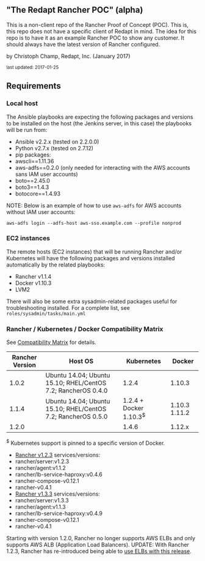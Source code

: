 ## "The Redapt Rancher POC" (alpha)
This is a non-client repo of the Rancher Proof of Concept (POC). This is, this repo does not have a specific client of Redapt in mind. The idea for this repo is to have it as an example Rancher POC to show any customer. It should always have the latest version of Rancher configured.

by Christoph Champ, Redapt, Inc. (January 2017)
<p><small>last updated: 2017-01-25</small></p>

## Requirements

### Local host
The Ansible playbooks are expecting the following packages and versions to be installed on the host (the Jenkins server, in this case) the playbooks will be run from:
* Ansible v2.2.x (tested on 2.2.0.0)
* Python v2.7.x (tested on 2.7.12)
* pip packages:
 * awscli==1.11.36
 * aws-adfs==0.2.0 (only needed for interacting with the AWS accounts sans IAM user accounts)
 * boto==2.45.0
 * boto3==1.4.3
 * botocore==1.4.93

NOTE: Below is an example of how to use `aws-adfs` for AWS accounts without IAM user accounts:
```
aws-adfs login --adfs-host aws-sso.example.com --profile nonprod
```

### EC2 instances
The remote hosts (EC2 instances) that will be running Rancher and/or Kubernetes will have the following packages and versions installed automatically by the related playbooks:
* Rancher v1.1.4
* Docker v1.10.3
* LVM2

There will also be some extra sysadmin-related packages useful for troubleshooting installed. For a complete list, see `roles/sysadmin/tasks/main.yml`

### Rancher / Kubernetes / Docker Compatibility Matrix

See [Compatibility Matrix](http://rancher.com/support-maintenance-terms/) for details.

| Rancher Version | Host OS                                                      | Kubernetes             | Docker        |
|-----------------|--------------------------------------------------------------|------------------------|---------------|
| 1.0.2           | Ubuntu 14.04; Ubuntu 15.10; RHEL/CentOS 7.2; RancherOS 0.4.0 | 1.2.4                  | 1.10.3        |
| 1.1.4           | Ubuntu 14.04; Ubuntu 15.10; RHEL/CentOS 7.2; RancherOS 0.5.0 | 1.2.4 + Docker 1.10.3<sup>$</sup> | 1.10.3 1.11.2 |
| 1.2.0           |                                                              | 1.4.6                  | 1.12.x        |
<sup>$</sup> Kubernetes support is pinned to a specific version of Docker.

* [Rancher v1.2.3](https://github.com/rancher/rancher/releases/tag/v1.2.3) services/versions:
 * rancher/server:v1.2.3
 * rancher/agent:v1.1.2
 * rancher/lb-service-haproxy:v0.4.6
 * rancher-compose-v0.12.1
 * rancher-v0.4.1
* [Rancher v1.3.3](https://github.com/rancher/rancher/releases/tag/v1.3.3) services/versions:
 * rancher/server:v1.3.3
 * rancher/agent:v1.1.3
 * rancher/lb-service-haproxy:v0.4.9
 * rancher-compose-v0.12.1
 * rancher-v0.4.1

Starting with version 1.2.0, Rancher no longer supports AWS ELBs and only supports AWS ALB (Application Load Balancers). UPDATE: With Rancher 1.2.3, Rancher has re-introduced being able to [use ELBs with this release](http://docs.rancher.com/rancher/v1.2/en/installing-rancher/installing-server/#elb).
